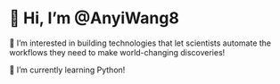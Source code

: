 # 👋 Hi, I’m @AnyiWang8

👀 I’m interested in building technologies that let scientists automate the workflows they need to make world-changing discoveries! 

🌱 I’m currently learning Python!
